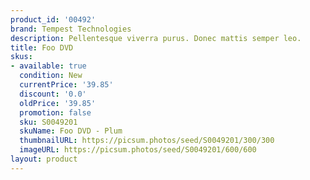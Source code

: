 ```yaml
---
product_id: '00492'
brand: Tempest Technologies
description: Pellentesque viverra purus. Donec mattis semper leo.
title: Foo DVD
skus:
- available: true
  condition: New
  currentPrice: '39.85'
  discount: '0.0'
  oldPrice: '39.85'
  promotion: false
  sku: S0049201
  skuName: Foo DVD - Plum
  thumbnailURL: https://picsum.photos/seed/S0049201/300/300
  imageURL: https://picsum.photos/seed/S0049201/600/600
layout: product
---
```

